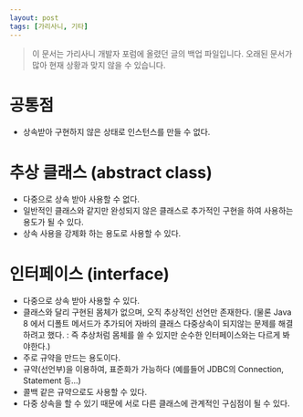 ```yaml
---
layout: post
tags: [가리사니, 기타]
---
```


> 이 문서는 가리사니 개발자 포럼에 올렸던 글의 백업 파일입니다.
오래된 문서가 많아 현재 상황과 맞지 않을 수 있습니다.


# 공통점
- 상속받아 구현하지 않은 상태로 인스턴스를 만들 수 없다.


# 추상 클래스 (abstract class)
- 다중으로 상속 받아 사용할 수 없다.
- 일반적인 클래스와 같지만 완성되지 않은 클래스로 추가적인 구현을 하여 사용하는 용도가 될 수 있다.
- 상속 사용을 강제화 하는 용도로 사용할 수 있다.


# 인터페이스 (interface)
- 다중으로 상속 받아 사용할 수 있다.
- 클래스와 달리 구현된 몸체가 없으며, 오직 추상적인 선언만 존재한다.
(물론 Java 8 에서 디폴트 메서드가 추가되어 자바의 클래스 다중상속이 되지않는 문제를 해결하려고 했다. : 즉 추상처럼 몸체를 쓸 수 있지만 순수한 인터페이스와는 다르게 봐야한다.)
- 주로 규약을 만드는 용도이다.
- 규약(선언부)을 이용하여, 표준화가 가능하다 (예를들어 JDBC의 Connection, Statement 등...)
- 콜백 같은 규약으로도 사용할 수 있다.
- 다중 상속을 할 수 있기 때문에 서로 다른 클래스에 관계적인 구심점이 될 수 있다.